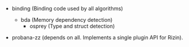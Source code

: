 <!-- SPDX-FileCopyrightText: 2023 Rot127 <unisono@quyllur.org> -->
<!-- SPDX-License-Identifier: LGPL-3.0-only -->

- binding (Binding code used by all algorithms)
  - bda (Memory dependency detection)
    - osprey (Type and struct detection)

- probana-zz (depends on all. Implements a single plugin API for Rizin).
